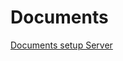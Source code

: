 # Documents
[Documents setup Server](https://github.com/nguyenduyphongpc/Configure_Server/blob/master/Windows%20Server%202022%20Basic%20Security%20Guide.markdown)


